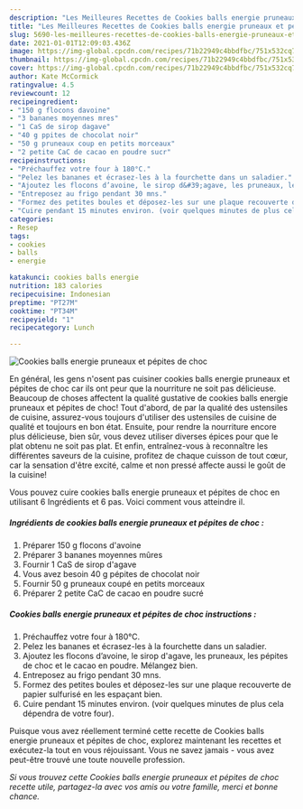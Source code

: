 ```yaml
---
description: "Les Meilleures Recettes de Cookies balls energie pruneaux et pépites de choc"
title: "Les Meilleures Recettes de Cookies balls energie pruneaux et pépites de choc"
slug: 5690-les-meilleures-recettes-de-cookies-balls-energie-pruneaux-et-pepites-de-choc
date: 2021-01-01T12:09:03.436Z
image: https://img-global.cpcdn.com/recipes/71b22949c4bbdfbc/751x532cq70/cookies-balls-energie-pruneaux-et-pepites-de-choc-photo-principale-de-la-recette.jpg
thumbnail: https://img-global.cpcdn.com/recipes/71b22949c4bbdfbc/751x532cq70/cookies-balls-energie-pruneaux-et-pepites-de-choc-photo-principale-de-la-recette.jpg
cover: https://img-global.cpcdn.com/recipes/71b22949c4bbdfbc/751x532cq70/cookies-balls-energie-pruneaux-et-pepites-de-choc-photo-principale-de-la-recette.jpg
author: Kate McCormick
ratingvalue: 4.5
reviewcount: 12
recipeingredient:
- "150 g flocons davoine"
- "3 bananes moyennes mres"
- "1 CaS de sirop dagave"
- "40 g ppites de chocolat noir"
- "50 g pruneaux coup en petits morceaux"
- "2 petite CaC de cacao en poudre sucr"
recipeinstructions:
- "Préchauffez votre four à 180°C."
- "Pelez les bananes et écrasez-les à la fourchette dans un saladier."
- "Ajoutez les flocons d’avoine, le sirop d&#39;agave, les pruneaux, les pépites de choc et le cacao en poudre. Mélangez bien."
- "Entreposez au frigo pendant 30 mns."
- "Formez des petites boules et déposez-les sur une plaque recouverte de papier sulfurisé en les espaçant bien."
- "Cuire pendant 15 minutes environ. (voir quelques minutes de plus cela dépendra de votre four)."
categories:
- Resep
tags:
- cookies
- balls
- energie

katakunci: cookies balls energie 
nutrition: 183 calories
recipecuisine: Indonesian
preptime: "PT27M"
cooktime: "PT34M"
recipeyield: "1"
recipecategory: Lunch

---
```



![Cookies balls energie pruneaux et pépites de choc](https://img-global.cpcdn.com/recipes/71b22949c4bbdfbc/751x532cq70/cookies-balls-energie-pruneaux-et-pepites-de-choc-photo-principale-de-la-recette.jpg)

En général, les gens n'osent pas cuisiner cookies balls energie pruneaux et pépites de choc car ils ont peur que la nourriture ne soit pas délicieuse. Beaucoup de choses affectent la qualité gustative de cookies balls energie pruneaux et pépites de choc! Tout d'abord, de par la qualité des ustensiles de cuisine, assurez-vous toujours d'utiliser des ustensiles de cuisine de qualité et toujours en bon état. Ensuite, pour rendre la nourriture encore plus délicieuse, bien sûr, vous devez utiliser diverses épices pour que le plat obtenu ne soit pas plat. Et enfin, entraînez-vous à reconnaître les différentes saveurs de la cuisine, profitez de chaque cuisson de tout cœur, car la sensation d'être excité, calme et non pressé affecte aussi le goût de la cuisine!

<!--inarticleads1-->

Vous pouvez cuire cookies balls energie pruneaux et pépites de choc en utilisant 6 Ingrédients et 6 pas. Voici comment vous atteindre il.

##### Ingrédients de cookies balls energie pruneaux et pépites de choc :

1. Préparer 150 g flocons d&#39;avoine
1. Préparer 3 bananes moyennes mûres
1. Fournir 1 CaS de sirop d&#39;agave
1. Vous avez besoin 40 g pépites de chocolat noir
1. Fournir 50 g pruneaux coupé en petits morceaux
1. Préparer 2 petite CaC de cacao en poudre sucré




<!--inarticleads2-->

##### Cookies balls energie pruneaux et pépites de choc instructions :

1. Préchauffez votre four à 180°C.
1. Pelez les bananes et écrasez-les à la fourchette dans un saladier.
1. Ajoutez les flocons d’avoine, le sirop d&#39;agave, les pruneaux, les pépites de choc et le cacao en poudre. Mélangez bien.
1. Entreposez au frigo pendant 30 mns.
1. Formez des petites boules et déposez-les sur une plaque recouverte de papier sulfurisé en les espaçant bien.
1. Cuire pendant 15 minutes environ. (voir quelques minutes de plus cela dépendra de votre four).




<!--inarticleads1-->

<p>
Puisque vous avez réellement terminé cette recette de Cookies balls energie pruneaux et pépites de choc, explorez maintenant les recettes et exécutez-la tout en vous réjouissant. Vous ne savez jamais - vous avez peut-être trouvé une toute nouvelle profession.
</p>

<p>
<i>Si vous trouvez cette Cookies balls energie pruneaux et pépites de choc recette utile, partagez-la avec vos amis ou votre famille, merci et bonne chance.</i>
</p>
